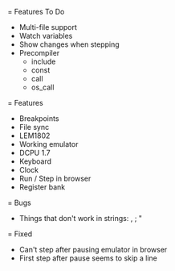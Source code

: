 = Features To Do

* Multi-file support
* Watch variables
* Show changes when stepping
* Precompiler
  * include
  * const
  * call
  * os_call

= Features

* Breakpoints
* File sync
* LEM1802
* Working emulator
* DCPU 1.7
* Keyboard
* Clock
* Run / Step in browser
* Register bank

= Bugs

* Things that don't work in strings: , ; \"

= Fixed

* Can't step after pausing emulator in browser
* First step after pause seems to skip a line

